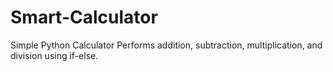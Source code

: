 # Smart-Calculator
Simple Python Calculator Performs addition, subtraction, multiplication, and division using if-else.
